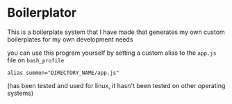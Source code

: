 # Boilerplator

This is a boilerplate system that I have made that generates
my own custom boilerplates for my own development needs

you can use this program yourself by
setting a custom alias to the `app.js` file
on `bash_profile`

```
alias summon="DIRECTORY_NAME/app.js"
```

(has been tested and used for linux, it hasn't been tested on other operating systems)
